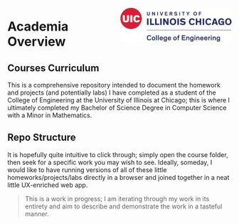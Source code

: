 <img
    align="right"
    src="uicLogo.png"
    alt="UIC COE Logo"
    width="250"
/>

# Academia Overview

## Courses Curriculum

This is a comprehensive repository intended to document the homework and projects (and potentially labs) I have completed as a student of the College of Engineering at the University of Illinois at Chicago; this is where I ultimately completed my Bachelor of Science Degree in Computer Science with a Minor in Mathematics.

## Repo Structure

It is hopefully quite intuitive to click through; simply open the course folder, then seek for a specific work you may wish to see. Ideally, someday, I would like to have running versions of all of these little homeworks/projects/labs directly in a browser and joined together in a neat little UX-enriched web app.

>This is a work in progress; I am iterating through my work in its entirety and aim to describe and demonstrate the work in a tasteful manner.
